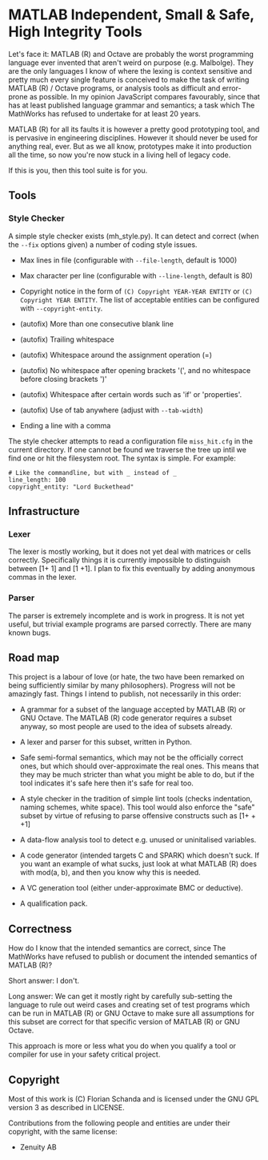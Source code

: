 # MATLAB Independent, Small & Safe, High Integrity Tools

Let's face it: MATLAB (R) and Octave are probably the worst
programming language ever invented that aren't weird on purpose
(e.g. Malbolge). They are the only languages I know of where the
lexing is context sensitive and pretty much every single feature is
conceived to make the task of writing MATLAB (R) / Octave programs, or
analysis tools as difficult and error-prone as possible. In my opinion
JavaScript compares favourably, since that has at least published
language grammar and semantics; a task which The MathWorks has refused
to undertake for at least 20 years.

MATLAB (R) for all its faults it is however a pretty good prototyping
tool, and is pervasive in engineering disciplines. However it should
never be used for anything real, ever. But as we all know, prototypes
make it into production all the time, so now you're now stuck in a
living hell of legacy code.

If this is you, then this tool suite is for you.

## Tools

### Style Checker

A simple style checker exists (mh_style.py). It can detect and correct
(when the `--fix` options given) a number of coding style issues.

* Max lines in file (configurable with `--file-length`, default is
  1000)

* Max character per line (configurable with `--line-length`, default
  is 80)

* Copyright notice in the form of `(C) Copyright YEAR-YEAR ENTITY` or
  `(C) Copyright YEAR ENTITY`. The list of acceptable entities can be
  configured with `--copyright-entity`.

* (autofix) More than one consecutive blank line

* (autofix) Trailing whitespace

* (autofix) Whitespace around the assignment operation (=)

* (autofix) No whitespace after opening brackets '(', and no
  whitespace before closing brackets ')'

* (autofix) Whitespace after certain words such as 'if' or 'properties'.

* (autofix) Use of tab anywhere (adjust with `--tab-width`)

* Ending a line with a comma

The style checker attempts to read a configuration file `miss_hit.cfg`
in the current directory. If one cannot be found we traverse the tree
up intil we find one or hit the filesystem root. The syntax is
simple. For example:

```
# Like the commandline, but with _ instead of _
line_length: 100
copyright_entity: "Lord Buckethead"
```

## Infrastructure

### Lexer

The lexer is mostly working, but it does not yet deal with matrices or
cells correctly. Specifically things it is currently impossible to
distinguish between [1+ 1] and [1 +1]. I plan to fix this eventually
by adding anonymous commas in the lexer.

### Parser

The parser is extremely incomplete and is work in progress. It is not
yet useful, but trivial example programs are parsed correctly. There
are many known bugs.

## Road map

This project is a labour of love (or hate, the two have been remarked
on being sufficiently similar by many philosophers). Progress will not
be amazingly fast. Things I intend to publish, not necessarily in this
order:

* A grammar for a subset of the language accepted by MATLAB (R) or GNU
  Octave. The MATLAB (R) code generator requires a subset anyway, so
  most people are used to the idea of subsets already.

* A lexer and parser for this subset, written in Python.

* Safe semi-formal semantics, which may not be the officially correct
  ones, but which should over-approximate the real ones. This means
  that they may be much stricter than what you might be able to do,
  but if the tool indicates it's safe here then it's safe for real
  too.

* A style checker in the tradition of simple lint tools (checks
  indentation, naming schemes, white space). This tool would also
  enforce the "safe" subset by virtue of refusing to parse offensive
  constructs such as [1+ + +1]

* A data-flow analysis tool to detect e.g. unused or uninitalised
  variables.

* A code generator (intended targets C and SPARK) which doesn't
  suck. If you want an example of what sucks, just look at what MATLAB
  (R) does with mod(a, b), and then you know why this is needed.

* A VC generation tool (either under-approximate BMC or deductive).

* A qualification pack.

## Correctness

How do I know that the intended semantics are correct, since The
MathWorks have refused to publish or document the intended semantics
of MATLAB (R)?

Short answer: I don't.

Long answer: We can get it mostly right by carefully sub-setting the
language to rule out weird cases and creating set of test programs
which can be run in MATLAB (R) or GNU Octave to make sure all
assumptions for this subset are correct for that specific version of
MATLAB (R) or GNU Octave.

This approach is more or less what you do when you qualify a tool or
compiler for use in your safety critical project.

## Copyright

Most of this work is (C) Florian Schanda and is licensed under the GNU
GPL version 3 as described in LICENSE.

Contributions from the following people and entities are under their
copyright, with the same license:

* Zenuity AB
